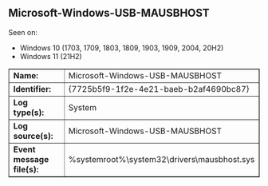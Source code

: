 ## Microsoft-Windows-USB-MAUSBHOST

Seen on:
* Windows 10 (1703, 1709, 1803, 1809, 1903, 1909, 2004, 20H2)
* Windows 11 (21H2)

<table border="1" class="docutils">
  <tbody>
    <tr>
      <td><b>Name:</b></td>
      <td>Microsoft-Windows-USB-MAUSBHOST</td>
    </tr>
    <tr>
      <td><b>Identifier:</b></td>
      <td>{7725b5f9-1f2e-4e21-baeb-b2af4690bc87}</td>
    </tr>
    <tr>
      <td><b>Log type(s):</b></td>
      <td>System</td>
    </tr>
    <tr>
      <td><b>Log source(s):</b></td>
      <td>Microsoft-Windows-USB-MAUSBHOST</td>
    </tr>
    <tr>
      <td><b>Event message file(s):</b></td>
      <td>%systemroot%\system32\drivers\mausbhost.sys</td>
    </tr>
  </tbody>
</table>

&nbsp;

